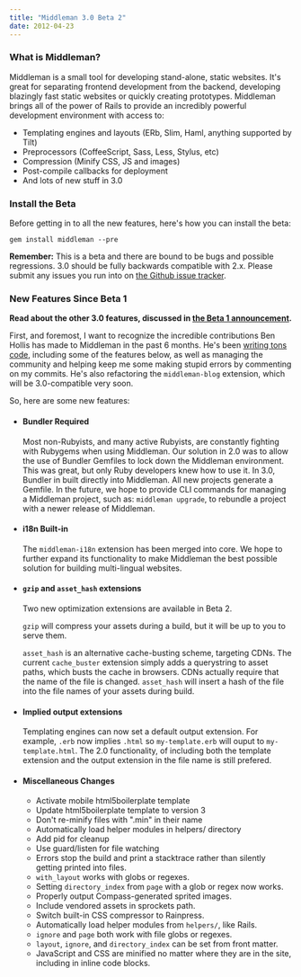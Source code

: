 ```yaml
---
title: "Middleman 3.0 Beta 2"
date: 2012-04-23
---
```


[the Github issue tracker]: https://github.com/middleman/middleman/issues
[the Beta 1 announcement]: /2012/01/03/middleman-3-beta.html
[writing tons code]: https://github.com/middleman/middleman/commits/master?author=bhollis

### What is Middleman?

Middleman is a small tool for developing stand-alone, static websites. It's great for separating frontend development from the backend, developing blazingly fast static websites or quickly creating prototypes. Middleman brings all of the power of Rails to provide an incredibly powerful development environment with access to:

* Templating engines and layouts (ERb, Slim, Haml, anything supported by Tilt)
* Preprocessors (CoffeeScript, Sass, Less, Stylus, etc)
* Compression (Minify CSS, JS and images)
* Post-compile callbacks for deployment
* And lots of new stuff in 3.0

### Install the Beta

Before getting in to all the new features, here's how you can install the beta:

    gem install middleman --pre

__Remember:__ This is a beta and there are bound to be bugs and possible regressions. 3.0 should be fully backwards compatible with 2.x. Please submit any issues you run into on [the Github issue tracker].

### New Features Since Beta 1

__Read about the other 3.0 features, discussed in [the Beta 1 announcement].__

First, and foremost, I want to recognize the incredible contributions Ben Hollis has made to Middleman in the past 6 months. He's been [writing tons code], including some of the features below, as well as managing the community and helping keep me some making stupid errors by commenting on my commits. He's also refactoring the `middleman-blog` extension, which will be 3.0-compatible very soon.

So, here are some new features:

*   
    #### Bundler Required
    
    Most non-Rubyists, and many active Rubyists, are constantly fighting with Rubygems when using Middleman. Our solution in 2.0 was to allow the use of Bundler Gemfiles to lock down the Middleman environment. This was great, but only Ruby developers knew how to use it. In 3.0, Bundler in built directly into Middleman. All new projects generate a Gemfile. In the future, we hope to provide CLI commands for managing a Middleman project, such as: `middleman upgrade`, to rebundle a project with a newer release of Middleman. 

*   
    #### i18n Built-in
    
    The `middleman-i18n` extension has been merged into core. We hope to further expand its functionality to make Middleman the best possible solution for building multi-lingual websites.
     
*   
    #### `gzip` and `asset_hash` extensions
    
    Two new optimization extensions are available in Beta 2. 
    
    `gzip` will compress your assets during a build, but it will be up to you to serve them. 
    
    `asset_hash` is an alternative cache-busting scheme, targeting CDNs. The current `cache_buster` extension simply adds a querystring to asset paths, which busts the cache in browsers. CDNs actually require that the name of the file is changed. `asset_hash` will insert a hash of the file into the file names of your assets during build.

*   
    #### Implied output extensions
    
    Templating engines can now set a default output extension. For example, `.erb` now implies `.html` so `my-template.erb` will ouput to `my-template.html`. The 2.0 functionality, of including both the template extension and the output extension in the file name is still prefered. 
     
*   
    #### Miscellaneous Changes

    * Activate mobile html5boilerplate template
    * Update html5boilerplate template to version 3
    * Don't re-minify files with ".min" in their name
    * Automatically load helper modules in helpers/ directory
    * Add pid for cleanup
    * Use guard/listen for file watching
    * Errors stop the build and print a stacktrace rather than silently getting printed into files.
    * `with_layout` works with globs or regexes.
    * Setting `directory_index` from `page` with a glob or regex now works.
    * Properly output Compass-generated sprited images.
    * Include vendored assets in sprockets path.
    * Switch built-in CSS compressor to Rainpress.
    * Automatically load helper modules from `helpers/`, like Rails.
    * `ignore` and `page` both work with file globs or regexes.
    * `layout`, `ignore`, and `directory_index` can be set from front matter.
    * JavaScript and CSS are minified no matter where they are in the site, including in inline code blocks.